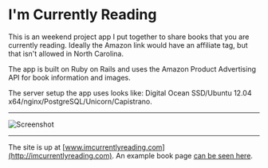 I'm Currently Reading
=====================

This is an weekend project app I put together to share books that you are currently reading. Ideally the Amazon link would have an affiliate tag, but that isn't allowed in North Carolina.

The app is built on Ruby on Rails and uses the Amazon Product Advertising API for book information and images.

The server setup the app uses looks like: Digital Ocean SSD/Ubuntu 12.04 x64/nginx/PostgreSQL/Unicorn/Capistrano.

* * *

![Screenshot](http://i.imgur.com/LgYt1xt.jpg "screenshot")

* * *

The site is up at [www.imcurrentlyreading.com](http://imcurrentlyreading.com). An example book page [can be seen here](http://www.imcurrentlyreading.com/eloquent-ruby-addison-wesley-professional-ruby-by-russ-olsen).
